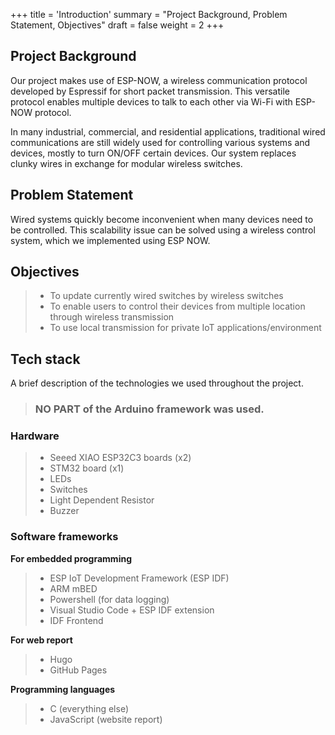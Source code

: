 +++
title = 'Introduction'
summary = "Project Background, Problem Statement, Objectives"
draft = false
weight = 2
+++

## Project Background
Our project makes use of ESP-NOW, a wireless communication protocol developed by Espressif for short packet transmission. This versatile protocol enables multiple devices to talk to each other via Wi-Fi with ESP-NOW protocol.

In many industrial, commercial, and residential applications, traditional wired communications are still widely used for controlling various systems and devices, mostly to turn ON/OFF certain devices. Our system replaces clunky wires in exchange for modular wireless switches.

## Problem Statement
Wired systems quickly become inconvenient when many devices need to be controlled. This scalability issue can be solved using a wireless control system, which we implemented using ESP NOW.


## Objectives
> - To update currently wired switches by wireless switches
> - To enable users to control their devices from multiple location through wireless transmission
> - To use local transmission for private IoT applications/environment

## Tech stack

A brief description of the technologies we used throughout the project.
> ### NO PART of the Arduino framework was used.

### Hardware
> - Seeed XIAO ESP32C3 boards (x2)
> - STM32 board (x1)
> - LEDs
> - Switches
> - Light Dependent Resistor
> - Buzzer

### Software frameworks
**For embedded programming**
> - ESP IoT Development Framework (ESP IDF)
> - ARM mBED
> - Powershell (for data logging)
> - Visual Studio Code + ESP IDF extension
> - IDF Frontend

**For web report**
> - Hugo
> - GitHub Pages

**Programming languages**
> - C (everything else)
> - JavaScript (website report)
